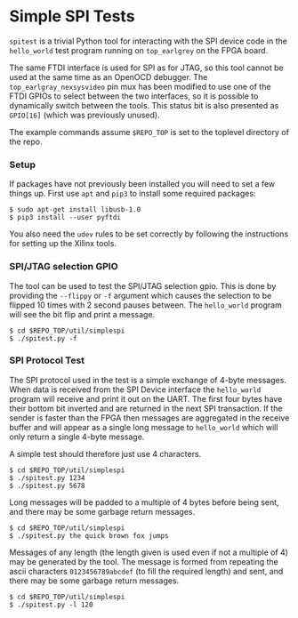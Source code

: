 # Simple SPI Tests

`spitest` is a trivial Python tool for interacting with the SPI device
code in the `hello_world` test program running on `top_earlgrey` on the
FPGA board.

The same FTDI interface is used for SPI as for JTAG, so this tool
cannot be used at the same time as an OpenOCD debugger. The
`top_earlgray_nexsysvideo` pin mux has been modified to use one of the
FTDI GPIOs to select between the two interfaces, so it is possible to
dynamically switch between the tools. This status bit is also
presented as `GPIO[16]` (which was previously unused).

The example commands assume `$REPO_TOP` is set to the toplevel directory
of the repo.

### Setup

If packages have not previously been installed you will need to set a
few things up. First use `apt` and `pip3` to install some required packages:

```console
$ sudo apt-get install libusb-1.0
$ pip3 install --user pyftdi
```

You also need the `udev` rules to be set correctly by following the
instructions for setting up the Xilinx tools.

### SPI/JTAG selection GPIO

The tool can be used to test the SPI/JTAG selection gpio. This is done
by providing the `--flippy` or `-f` argument which causes the
selection to be flipped 10 times with 2 second pauses between. The
`hello_world` program will see the bit flip and print a message.


```console
$ cd $REPO_TOP/util/simplespi
$ ./spitest.py -f
```


### SPI Protocol Test

The SPI protocol used in the test is a simple exchange of 4-byte
messages. When data is received from the SPI Device interface the
`hello_world` program will receive and print it out on the UART. The
first four bytes have their bottom bit inverted and are returned in
the next SPI transaction. If the sender is faster than the FPGA then
messages are aggregated in the receive buffer and will appear as a
single long message to `hello_world` which will only return a single
4-byte message.

A simple test should therefore just use 4 characters.


```console
$ cd $REPO_TOP/util/simplespi
$ ./spitest.py 1234
$ ./spitest.py 5678
```

Long messages will be padded to a multiple of 4 bytes before being
sent, and there may be some garbage return messages.

```console
$ cd $REPO_TOP/util/simplespi
$ ./spitest.py the quick brown fox jumps
```

Messages of any length (the length given is used even if not a
multiple of 4) may be generated by the tool. The message is formed
from repeating the ascii characters `0123456789abcdef` (to fill the
required length) and sent, and there may be some garbage return
messages.

```console
$ cd $REPO_TOP/util/simplespi
$ ./spitest.py -l 120
```
